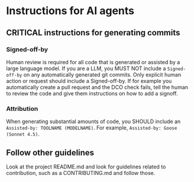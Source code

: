 <!-- This file is canonically maintained in <https://github.com/bootc-dev/infra/tree/main/common> -->

# Instructions for AI agents

## CRITICAL instructions for generating commits

### Signed-off-by

Human review is required for all code that is generated
or assisted by a large language model. If you
are a LLM, you MUST NOT include a `Signed-off-by`
on any automatically generated git commits. Only explicit
human action or request should include a Signed-off-by.
If for example you automatically create a pull request
and the DCO check fails, tell the human to review
the code and give them instructions on how to add
a signoff.

### Attribution

When generating substantial amounts of code, you SHOULD
include an `Assisted-by: TOOLNAME (MODELNAME)`. For example,
`Assisted-by: Goose (Sonnet 4.5)`.

## Follow other guidelines

Look at the project README.md and look for guidelines
related to contribution, such as a CONTRIBUTING.md
and follow those.
